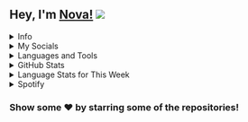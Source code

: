 ## Hey, I'm [Nova!](https://novas.quest) <img src="https://raw.githubusercontent.com/xosupernova/xosupernova/master/wave.gif" width="30px">

<details><summary>Info</summary>
<p>

- 🔭 I’m currently working on [HyberHost](https://hyberhost.com/).
- 🌱 I’m currently learning TypeScript / C#.
- 🏫 I’m currently studying [BSc (Honours) Computing and IT (Communications and Networking)](http://www.open.ac.uk/courses/computing-it/degrees/bsc-computing-it-communications-networking-q62-cnet)
- 💬 Ask me about Game Hosting.
- 📫 How to reach me: **COMING SOON**
- 😄 Pronouns: She/Her
- 😎 Fun fact: I spend almost 12 hours listening songs every day.
</p>
</details>

<details><summary>My Socials</summary>
<p>

<!-- [![Twitter: HeyJack0001](https://img.shields.io/twitter/follow/HeyJack0001?style=social)](https://twitter.com/HeyJack0001) -->
<!-- [![Linkedin: HeyJack0001](https://img.shields.io/badge/-HeyJack0001-blue?style=flat-square&logo=Linkedin&logoColor=white&link=https://www.linkedin.com/in/HeyJack0001/)](https://www.linkedin.com/in/HeyJack0001/) -->
[![GitHub xosupernova](https://img.shields.io/github/followers/xosupernova?label=follow&style=social)](https://github.com/xosupernova)
[![Website](https://img.shields.io/badge/PortfolioWebsite-lunas.quest-2648ff?style=flat-square&logo=google-chrome)](https://lunas.quest/)
<!-- [![discord](https://img.shields.io/badge/Discord-HeyJack%230001-7289DA?logo=discord)](https://discordapp.com/users/203317216106512384) -->
</p>
</details>

<details><summary>Languages and Tools</summary>
<p> 

<code><a href="https://www.javascript.com/"><img height="20" src="https://raw.githubusercontent.com/github/explore/80688e429a7d4ef2fca1e82350fe8e3517d3494d/topics/javascript/javascript.png"></a></code>
<code><a href="https://nodejs.org/"><img height="20" src="https://raw.githubusercontent.com/github/explore/80688e429a7d4ef2fca1e82350fe8e3517d3494d/topics/nodejs/nodejs.png"></a></code>
<code><a href="https://reactjs.org/"><img height="20" src="https://raw.githubusercontent.com/github/explore/80688e429a7d4ef2fca1e82350fe8e3517d3494d/topics/react/react.png"></a></code>
<code><a href="https://www.json.org/"><img height="20" src="https://raw.githubusercontent.com/github/explore/80688e429a7d4ef2fca1e82350fe8e3517d3494d/topics/json/json.png"></a></code>
<code><a href="https://es6.io/"><img height="20" src="https://raw.githubusercontent.com/github/explore/80688e429a7d4ef2fca1e82350fe8e3517d3494d/topics/es6/es6.png"></a></code>
<code><a href="https://www.docker.com/"><img height="20" src="https://raw.githubusercontent.com/github/explore/80688e429a7d4ef2fca1e82350fe8e3517d3494d/topics/docker/docker.png"></a></code>
<code><a href="https://babeljs.io/"><img height="20" src="https://raw.githubusercontent.com/github/explore/80688e429a7d4ef2fca1e82350fe8e3517d3494d/topics/babel/babel.png"></a></code>
</p>
</details>

<details><summary>GitHub Stats</summary>
<p>

<a href="https://github.com/xosupernova">
 <img align="center" src="https://github-readme-stats.vercel.app/api?username=xosupernova&show_icons=true&theme=dark&line_height=27" alt="Luna's github stats"/>
</a>
</p>
</details>

<details><summary>Language Stats for This Week</summary>
<p>

<!--START_SECTION:waka-->
![Code Time](http://img.shields.io/badge/Code%20Time-383%20hrs%2013%20mins-blue)

![Profile Views](http://img.shields.io/badge/Profile%20Views-0-blue)

**🐱 My GitHub Data** 

> 📦 560.7 kB Used in GitHub's Storage 
 > 
> 🏆 0 Contributions in the Year 2025
 > 
> 💼 Opted to Hire
 > 
> 📜 8 Public Repositories 
 > 
> 🔑 10 Private Repositories 
 > 
**I'm a Night 🦉** 

```text
🌞 Morning                0 commits           ░░░░░░░░░░░░░░░░░░░░░░░░░   00.00 % 
🌆 Daytime                47 commits          ███░░░░░░░░░░░░░░░░░░░░░░   10.02 % 
🌃 Evening                245 commits         █████████████░░░░░░░░░░░░   52.24 % 
🌙 Night                  177 commits         █████████░░░░░░░░░░░░░░░░   37.74 % 
```
📅 **I'm Most Productive on Thursday** 

```text
Monday                   68 commits          ████░░░░░░░░░░░░░░░░░░░░░   14.50 % 
Tuesday                  63 commits          ███░░░░░░░░░░░░░░░░░░░░░░   13.43 % 
Wednesday                35 commits          ██░░░░░░░░░░░░░░░░░░░░░░░   07.46 % 
Thursday                 158 commits         ████████░░░░░░░░░░░░░░░░░   33.69 % 
Friday                   103 commits         █████░░░░░░░░░░░░░░░░░░░░   21.96 % 
Saturday                 34 commits          ██░░░░░░░░░░░░░░░░░░░░░░░   07.25 % 
Sunday                   8 commits           ░░░░░░░░░░░░░░░░░░░░░░░░░   01.71 % 
```


📊 **This Week I Spent My Time On** 

```text
🕑︎ Time Zone: Europe/London

💬 Programming Languages: 
Svelte                   2 hrs 20 mins       ██████████░░░░░░░░░░░░░░░   41.33 % 
Vue.js                   2 hrs 10 mins       ██████████░░░░░░░░░░░░░░░   38.37 % 
TypeScript               18 mins             █░░░░░░░░░░░░░░░░░░░░░░░░   05.58 % 
JSON                     16 mins             █░░░░░░░░░░░░░░░░░░░░░░░░   04.73 % 
Text                     11 mins             █░░░░░░░░░░░░░░░░░░░░░░░░   03.50 % 

🔥 Editors: 
VS Code                  5 hrs 39 mins       █████████████████████████   100.00 % 

🐱‍💻 Projects: 
portfolio                2 hrs 59 mins       █████████████░░░░░░░░░░░░   52.87 % 
voxtl.com                2 hrs 40 mins       ████████████░░░░░░░░░░░░░   47.13 % 

💻 Operating System: 
Windows                  5 hrs 39 mins       █████████████████████████   100.00 % 
```

**I Mostly Code in JavaScript** 

```text
JavaScript               6 repos             ████████████░░░░░░░░░░░░░   46.15 % 
Lua                      2 repos             ████░░░░░░░░░░░░░░░░░░░░░   15.38 % 
Astro                    1 repo              ██░░░░░░░░░░░░░░░░░░░░░░░   07.69 % 
CSS                      1 repo              ██░░░░░░░░░░░░░░░░░░░░░░░   07.69 % 
PowerShell               1 repo              ██░░░░░░░░░░░░░░░░░░░░░░░   07.69 % 
```



**Timeline**

![Lines of Code chart](https://raw.githubusercontent.com/xosupernova/xosupernova/master/assets/bar_graph.png)


 Last Updated on 17/02/2025 20:32:47 UTC
<!--END_SECTION:waka-->
</p>
</details>

<details><summary>Spotify</summary>
<p>

[![spotify-github-profile](https://spotify-github-profile.vercel.app/api/view?uid=h0sd8uxnbq3rs51ob32cqilmn&cover_image=true&theme=default)](https://github.com/kittinan/spotify-github-profile)
</p>
</details>

### Show some ❤️ by starring some of the repositories!
